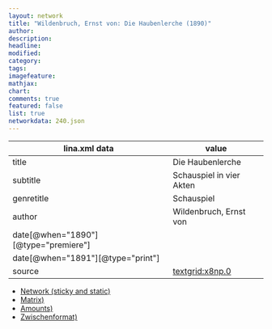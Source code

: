 ```yaml
---
layout: network
title: "Wildenbruch, Ernst von: Die Haubenlerche (1890)"
author:
description:
headline:
modified:
category:
tags:
imagefeature: 
mathjax: 
chart: 
comments: true
featured: false
list: true
networkdata: 240.json
---
```

lina.xml data  | value
------------- | -------------
title|Die Haubenlerche
subtitle|Schauspiel in vier Akten
genretitle|Schauspiel
author|Wildenbruch, Ernst von
date[@when="1890"][@type="premiere"]|
date[@when="1891"][@type="print"]|
source|[textgrid:x8np.0](https://textgridlab.org/1.0/tgcrud-public/rest/textgrid:x8np.0/data)



* [Network (sticky and static)](/linas/network240)
* [Matrix)](/linas/matrix240)
* [Amounts)](/linas/amount240)
* [Zwischenformat)](/linas/lina240 )

